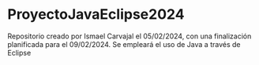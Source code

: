 # ProyectoJavaEclipse2024
Repositorio creado por Ismael Carvajal el 05/02/2024, con una finalización planificada para el 09/02/2024. Se empleará el uso de Java a través de Eclipse
